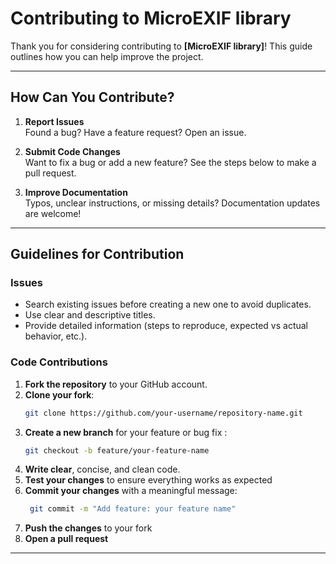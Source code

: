 # Contributing to MicroEXIF library

Thank you for considering contributing to **[MicroEXIF library]**! This guide outlines how you can help improve the project.

---

## How Can You Contribute?

1. **Report Issues**  
   Found a bug? Have a feature request? Open an issue.

2. **Submit Code Changes**  
   Want to fix a bug or add a new feature? See the steps below to make a pull request.

3. **Improve Documentation**  
   Typos, unclear instructions, or missing details? Documentation updates are welcome!

---

## Guidelines for Contribution

### Issues
- Search existing issues before creating a new one to avoid duplicates.
- Use clear and descriptive titles.
- Provide detailed information (steps to reproduce, expected vs actual behavior, etc.).

### Code Contributions
1. **Fork the repository** to your GitHub account.
2. **Clone your fork**:
   ```bash
   git clone https://github.com/your-username/repository-name.git
3. **Create a new branch** for your feature or bug fix :
    ```bash
    git checkout -b feature/your-feature-name
4. **Write clear**, concise, and clean code.
5. **Test your changes** to ensure everything works as expected
6. **Commit your changes** with a meaningful message:
   ```bash
    git commit -m "Add feature: your feature name"
7. **Push the changes** to your fork
8. **Open a pull request**

---

